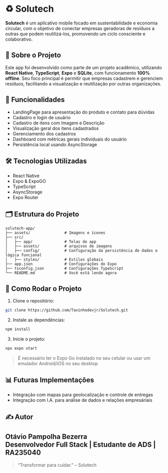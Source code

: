 # ♻️ Solutech

**Solutech** é um aplicativo mobile focado em sustentabilidade e economia circular, com o objetivo de conectar empresas geradoras de resíduos a outras que podem reutilizá-los, promovendo um ciclo consciente e colaborativo.

## 📱 Sobre o Projeto

Este app foi desenvolvido como parte de um projeto acadêmico, utilizando **React Native**, **TypeScript**, **Expo** e **SQLite**, com funcionamento **100% offline**. Seu foco principal é permitir que empresas cadastrem e gerenciem resíduos, facilitando a visualização e reutilização por outras organizações.

## 🔧 Funcionalidades

- LandingPage para apresentação do produto e contato para dúvidas
- Cadastro e login de usuário
- Cadastro de itens com Imagem e Descrição
- Visualização geral dos itens cadastrados 
- Gerenciamento dos cadastros 
- Dashboard com métricas gerais individuais do usuário
- Persistência local usando AsyncStorage

## 🛠 Tecnologias Utilizadas

- React Native
- Expo & ExpoGO
- TypeScript
- AsyncStorage 
- Expo Router

## 🗂 Estrutura do Projeto

```
solutech-app/
├── assets/               # Imagens e ícones
├── src/
│   ├── app/              # Telas do app
│   ├── assets/           # arquivos de imagens
│   ├── config/           # Configuração da persistência de dados e lógica funcional
│   ├── styles/           # Estilos globais
├── app.json              # Configurações do Expo
├── tsconfig.json         # Configurações TypeScript
└── README.md             # Você está lendo agora
```

## 🚀 Como Rodar o Projeto

1. Clone o repositório:
```bash
git clone https://github.com/Tavinhodevjr/Solutech.git
```

2. Instale as dependências:
```bash
npm install
```

3. Inicie o projeto:
```bash
npx expo start
```

> É necessário ter o Expo Go instalado no seu celular ou usar um emulador Android/iOS no seu desktop

## 📊 Futuras Implementações

- Integração com mapas para geolocalização e controle de entregas
- Integração com I.A. para análise de dados e relações empresáriais

## ✍️ Autor

**Otávio Pampolha Bezerra**  
Desenvolvedor Full Stack | Estudante de ADS | RA235040
---

> “Transformar para cuidar.” – Solutech
